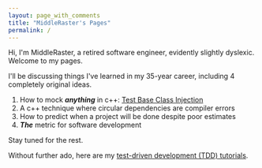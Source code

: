 ```yaml
---
layout: page_with_comments
title: "MiddleRaster's Pages"
permalink: /
---
```


Hi, I'm MiddleRaster, a retired software engineer, evidently slightly dyslexic.
Welcome to my pages.

I'll be discussing things I've learned in my 35-year career, 
including 4 completely original ideas. 

1. How to mock ***anything*** in c++: [Test Base Class Injection](https://github.com/MiddleRaster/tbci)
2. A c++ technique where circular dependencies are compiler errors
3. How to predict when a project will be done despite poor estimates
4. ***The*** metric for software development

Stay tuned for the rest.

Without further ado, here are my [test-driven development (TDD) tutorials](/TDD/tutorials.html).
